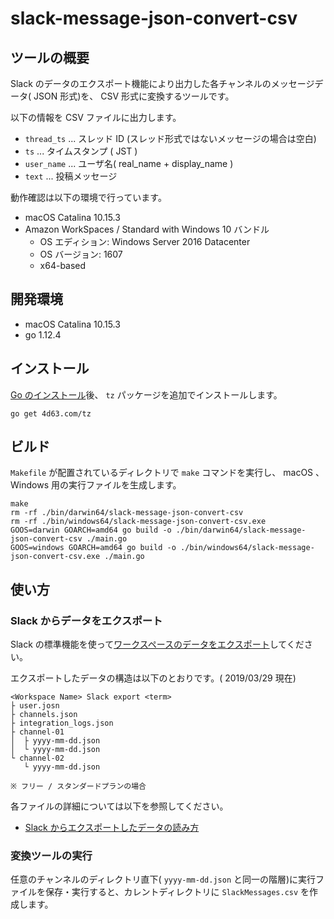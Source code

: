 # slack-message-json-convert-csv

## ツールの概要
Slack のデータのエクスポート機能により出力した各チャンネルのメッセージデータ( JSON 形式)を、 CSV 形式に変換するツールです。

以下の情報を CSV ファイルに出力します。

- `thread_ts` ... スレッド ID (スレッド形式ではないメッセージの場合は空白)
- `ts` ... タイムスタンプ ( JST )
- `user_name` ... ユーザ名( real_name + display_name )
- `text` ... 投稿メッセージ

動作確認は以下の環境で行っています。
- macOS Catalina 10.15.3
- Amazon WorkSpaces / Standard with Windows 10 バンドル
    - OS エディション: Windows Server 2016 Datacenter
    - OS バージョン: 1607
    - x64-based


## 開発環境
- macOS Catalina 10.15.3
- go 1.12.4

## インストール

[Go のインストール](https://golang.org/doc/install)後、 `tz` パッケージを追加でインストールします。
```
go get 4d63.com/tz
```

## ビルド
`Makefile` が配置されているディレクトリで `make` コマンドを実行し、 macOS 、 Windows 用の実行ファイルを生成します。

```
make
rm -rf ./bin/darwin64/slack-message-json-convert-csv
rm -rf ./bin/windows64/slack-message-json-convert-csv.exe
GOOS=darwin GOARCH=amd64 go build -o ./bin/darwin64/slack-message-json-convert-csv ./main.go
GOOS=windows GOARCH=amd64 go build -o ./bin/windows64/slack-message-json-convert-csv.exe ./main.go
```

## 使い方

### Slack からデータをエクスポート
Slack の標準機能を使って[ワークスペースのデータをエクスポート](https://slack.com/intl/ja-jp/help/articles/201658943-%E3%83%AF%E3%83%BC%E3%82%AF%E3%82%B9%E3%83%9A%E3%83%BC%E3%82%B9%E3%81%AE%E3%83%87%E3%83%BC%E3%82%BF%E3%82%92%E3%82%A8%E3%82%AF%E3%82%B9%E3%83%9D%E3%83%BC%E3%83%88%E3%81%99%E3%82%8B)してください。  

エクスポートしたデータの構造は以下のとおりです。( 2019/03/29 現在)

```
<Workspace Name> Slack export <term>
├ user.josn
├ channels.json
├ integration_logs.json
├ channel-01
│  ├ yyyy-mm-dd.json
│  └ yyyy-mm-dd.json
└ channel-02
   └ yyyy-mm-dd.json

※ フリー / スタンダードプランの場合
```

各ファイルの詳細については以下を参照してください。

- [Slack からエクスポートしたデータの読み方](https://slack.com/intl/ja-jp/help/articles/220556107-Slack-%E3%81%8B%E3%82%89%E3%82%A8%E3%82%AF%E3%82%B9%E3%83%9D%E3%83%BC%E3%83%88%E3%81%97%E3%81%9F%E3%83%87%E3%83%BC%E3%82%BF%E3%81%AE%E8%AA%AD%E3%81%BF%E6%96%B9i)

### 変換ツールの実行

任意のチャンネルのディレクトリ直下( `yyyy-mm-dd.json` と同一の階層)に実行ファイルを保存・実行すると、カレントディレクトリに `SlackMessages.csv` を作成します。